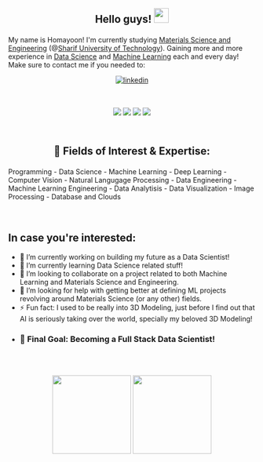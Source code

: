
<h2><p align="center">Hello guys! <img src="https://raw.githubusercontent.com/MartinHeinz/MartinHeinz/master/wave.gif" width="30px"></h2></p>  

My name is Homayoon! I'm currently studying [Materials Science and Engineering][mat] (@[Sharif University of Technology][sharif]). Gaining more and more experience in [Data Science][ds] and [Machine Learning][ml] each and every day!  
Make sure to contact me if you needed to:

[<p align="center"><img align="center" alt="linkedin" src="https://img.shields.io/badge/LinkedIn-0077B5?style=for-the-badge&logo=linkedin&logoColor=white" /></p>][1]

[instaIMG]: https://i.imgur.com/OgUDrnB.png
[1]: https://www.linkedin.com/in/homayoon-alimohammadi/
[mat]: https://en.wikipedia.org/wiki/Materials_science
[sharif]: https://en.wikipedia.org/wiki/Sharif_University_of_Technology
[ds]: https://en.wikipedia.org/wiki/Data_science
[ml]: https://en.wikipedia.org/wiki/Machine_learning

<br/>  
<p align="center">
<img align=center src="https://img.shields.io/badge/Windows-informational?style=flat&logo=Windows&logoColor=white&color=1988ff" />
<img align=center src="https://img.shields.io/badge/Ubuntu-informational?style=flat&logo=Ubuntu&logoColor=white&color=ff5b19" />
<img align=center src="https://img.shields.io/badge/Python-informational?style=flat&logo=Python&logoColor=1f63a6&color=ffff19" />
<img align=center src="https://img.shields.io/badge/Django-informational?style=flat&logo=Django&logoColor=blue&color=white" />
<!-- <img align=center src="https://img.shields.io/badge/Interests-MachineLearning-informational?style=flat&logo=Tensorflow&logoColor=white&color=ed8545" /> -->
</p>
<br/>  
<h2><p align="center">🧐 Fields of Interest & Expertise:</h2></p>
Programming - Data Science - Machine Learning - Deep Learning - Computer Vision - Natural Langugage Processing - Data Engineering - Machine Learning Engineering - Data Analytisis - Data Visualization - Image Processing - Database and Clouds

<!-- ![](https://img.shields.io/badge/OS-Windows-informational?style=flat&logo=Windows&logoColor=white&color=1988ff)
![](https://img.shields.io/badge/OS-Ubuntu-informational?style=flat&logo=Ubuntu&logoColor=white&color=ff5b19)
![](https://img.shields.io/badge/Interests-MachineLearning-informational?style=flat&logo=Tensorflow&logoColor=white&color=ed8545)
![](https://img.shields.io/badge/Code-Python-informational?style=flat&logo=Python&logoColor=white&color=ffff19)       -->
<br/>  
<br/> <br/> 

## In case you're interested:
* 🔭 I’m currently working on building my future as a Data Scientist!  
* 🌱 I’m currently learning Data Science related stuff!  
* 👯 I’m looking to collaborate on a project related to both Machine Learning and Materials Science and Engineering.  
* 🤔 I’m looking for help with getting better at defining ML projects revolving around Materials Science (or any other) fields.  
* ⚡ Fun fact: I used to be really into 3D Modeling, just before I find out that AI is seriously taking over the world, specially my beloved 3D Modeling! 
* ### 🎯 Final Goal: Becoming a Full Stack Data Scientist!

<br/><br/>

<p align="center">
<img height="160em" src="https://github-readme-stats.vercel.app/api?username=TurtlePazzo&theme=vision-friendly-dark&show_icons=true&hide_border=true&&count_private=true&include_all_commits=true" />
<img height="160em" src="https://github-readme-stats.vercel.app/api/top-langs/?username=TurtlePazzo&theme=vision-friendly-dark&show_icons=true&hide_border=true&&count_private=true&include_all_commits=true&langs_count=8" />
</p>

